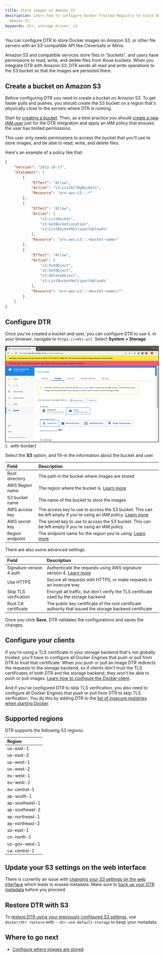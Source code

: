 ```yaml
---
title: Store images on Amazon S3
description: Learn how to configure Docker Trusted Registry to store Docker images on
  Amazon S3
keywords: dtr, storage driver, s3
---
```


You can configure DTR to store Docker images on Amazon S3, or other file servers
with an S3-compatible API like Cleversafe or Minio.

Amazon S3 and compatible services store files in "buckets", and users have
permissions to read, write, and delete files from those buckets. When you
integrate DTR with Amazon S3, DTR sends all read and write operations to the
S3 bucket so that the images are persisted there.

## Create a bucket on Amazon S3

Before configuring DTR you need to create a bucket on Amazon S3.
To get faster pulls and pushes, you should create the S3 bucket on a region
that's physically close to the servers where DTR is running.

Start by
[creating a bucket](http://docs.aws.amazon.com/AmazonS3/latest/gsg/CreatingABucket.html).
Then, as a best practice you should
[create a new IAM user](http://docs.aws.amazon.com/IAM/latest/UserGuide/id_users_create.html)
just for the DTR
integration and apply an IAM policy that ensures the user has limited permissions.

This user only needs permissions to access the bucket that you'll use to store
images, and be able to read, write, and delete files.

Here's an example of a policy like that:

```json
{
    "Version": "2012-10-17",
    "Statement": [
        {
            "Effect": "Allow",
            "Action": "s3:ListAllMyBuckets",
            "Resource": "arn:aws:s3:::*"
        },
        {
            "Effect": "Allow",
            "Action": [
                "s3:ListBucket",
                "s3:GetBucketLocation",
                "s3:ListBucketMultipartUploads"
            ],
            "Resource": "arn:aws:s3:::<bucket-name>"
        },
        {
            "Effect": "Allow",
            "Action": [
                "s3:PutObject",
                "s3:GetObject",
                "s3:DeleteObject",
                "s3:ListBucketMultipartUploads"
            ],
            "Resource": "arn:aws:s3:::<bucket-name>/*"
        }
    ]
}

```

## Configure DTR

Once you've created a bucket and user, you can configure DTR to use it.
In your browser, navigate to `https://<dtr-url`. Select **System > Storage**.

![](../../../images/configure-external-storage-2.png){: .with-border}

Select the **S3** option, and fill-in the information about the bucket and
user.

| Field           | Description                                                                                                                                                                                   |
|:----------------|:----------------------------------------------------------------------------------------------------------------------------------------------------------------------------------------------|
| Root directory  | The path in the bucket where images are stored                                                                                                                                                |
| AWS Region name | The region where the bucket is. [Learn more](http://docs.aws.amazon.com/general/latest/gr/rande.html#s3_region)                                                                               |
| S3 bucket name  | The name of the bucket to store the images                                                                                                                                                    |
| AWS access key  | The access key to use to access the S3 bucket. This can be left empty if you're using an IAM policy. [Learn more](http://docs.aws.amazon.com/general/latest/gr/managing-aws-access-keys.html) |
| AWS secret key  | The secret key to use to access the S3 bucket. This can be left empty if you're using an IAM policy                                                                                           |
| Region endpoint | The endpoint name for the region you're using. [Learn more](http://docs.aws.amazon.com/general/latest/gr/rande.html#s3_region)                                                                |

There are also some advanced settings.

| Field                    | Description                                                                                                                                               |
|:-------------------------|:----------------------------------------------------------------------------------------------------------------------------------------------------------|
| Signature version 4 auth | Authenticate the requests using AWS signature version 4. [Learn more](http://docs.aws.amazon.com/AmazonS3/latest/API/sig-v4-authenticating-requests.html) |
| Use HTTPS                | Secure all requests with HTTPS, or make requests in an insecure way                                                                                       |
| Skip TLS verification    | Encrypt all traffic, but don't verify the TLS certificate used by the storage backend                                                                     |
| Root CA certificate      | The public key certificate of the root certificate authority that issued the storage backend certificate                                                  |

Once you click **Save**, DTR validates the configurations and saves the changes.

## Configure your clients

If you're using a TLS certificate in your storage backend that's not globally
trusted, you'll have to configure all Docker Engines that push or pull from DTR
to trust that certificate. When you push or pull an image DTR redirects the
requests to the storage backend, so if clients don't trust the TLS certificates
of both DTR and the storage backend, they won't be able to push or pull images.
[Learn how to configure the Docker client](../../../user/access-dtr/index.md).

And if you've configured DTR to skip TLS verification, you also need to
configure all Docker Engines that push or pull from DTR to skip TLS
verification. You do this by adding DTR to
the [list of insecure registries when starting Docker](/engine/reference/commandline/dockerd.md).

## Supported regions

DTR supports the following S3 regions:

| Region         |
|:---------------|
| us-east-1      |
| us-east-2      |
| us-west-1      |
| us-west-2      |
| eu-west-1      |
| eu-west-2      |
| eu-central-1   |
| ap-south-1     |
| ap-southeast-1 |
| ap-southeast-2 |
| ap-northeast-1 |
| ap-northeast-2 |
| sa-east-1      |
| cn-north-1     |
| us-gov-west-1  |
| ca-central-1   |

## Update your S3 settings on the web interface

There is currently an issue with [changing your S3 settings on the web interface](/ee/dtr/release-notes#version-26) which leads to erased metadata. Make sure to [back up your DTR metadata](/ee/dtr/admin/disaster-recovery/create-a-backup/#back-up-dtr-metadata) before you proceed. 

## Restore DTR with S3

To [restore DTR using your previously configured S3 settings](https://success.docker.com/article/dtr-26-lost-tags-after-reconfiguring-storage#restoretocloudstorage), use `docker/dtr restore` with `--dtr-use-default-storage` to keep your metadata.  

## Where to go next

- [Configure where images are stored](index.md)




